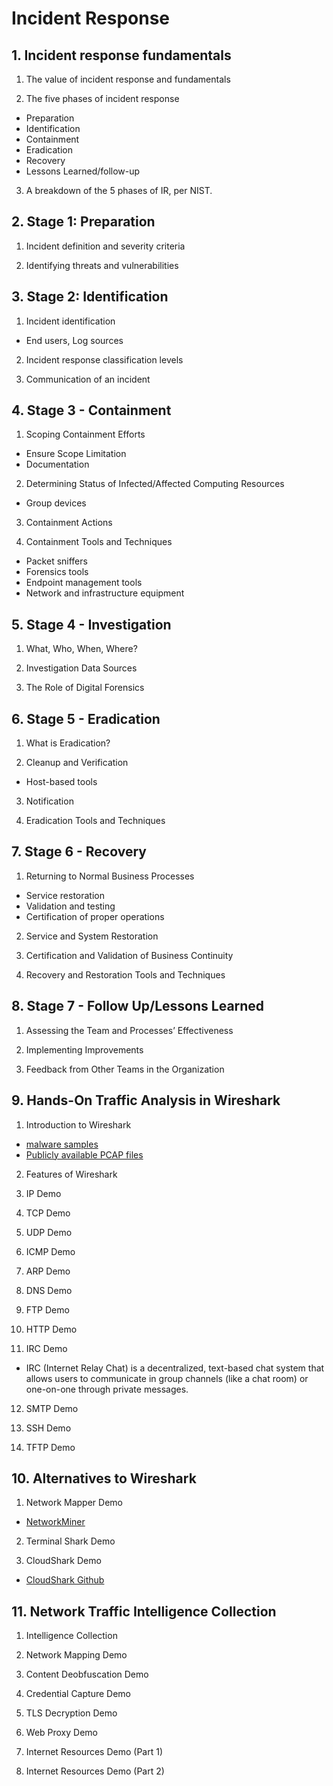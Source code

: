 # Incident Response

## 1. Incident response fundamentals

1. The value of incident response and fundamentals

2. The five phases of incident response

* Preparation
* Identification
* Containment
* Eradication
* Recovery
* Lessons Learned/follow-up

3. A breakdown of the 5 phases of IR, per NIST.

## 2. Stage 1: Preparation

1. Incident definition and severity criteria

2. Identifying threats and vulnerabilities

## 3. Stage 2: Identification

1. Incident identification

* End users, Log sources

2. Incident response classification levels

3. Communication of an incident

## 4. Stage 3 - Containment

1. Scoping Containment Efforts

* Ensure Scope Limitation
* Documentation

2. Determining Status of Infected/Affected Computing Resources

* Group devices

3. Containment Actions

4. Containment Tools and Techniques

* Packet sniffers
* Forensics tools
* Endpoint management tools
* Network and infrastructure equipment

## 5. Stage 4 - Investigation

1. What, Who, When, Where?

2. Investigation Data Sources

3. The Role of Digital Forensics

## 6. Stage 5 - Eradication

1. What is Eradication?

2. Cleanup and Verification

* Host-based tools

3. Notification

4. Eradication Tools and Techniques

## 7. Stage 6 - Recovery

1. Returning to Normal Business Processes

* Service restoration
* Validation and testing
* Certification of proper operations

2. Service and System Restoration

3. Certification and Validation of Business Continuity

4. Recovery and Restoration Tools and Techniques

## 8. Stage 7 - Follow Up/Lessons Learned

1. Assessing the Team and Processes’ Effectiveness

2. Implementing Improvements

3. Feedback from Other Teams in the Organization

## 9. Hands-On Traffic Analysis in Wireshark

1. Introduction to Wireshark

* [malware samples](https://www.malware-traffic-analysis.net/)
* [Publicly available PCAP files](https://www.netresec.com/?page=PcapFiles)

2. Features of Wireshark

3. IP Demo

4. TCP Demo

5. UDP Demo

6. ICMP Demo

7. ARP Demo

8. DNS Demo

9. FTP Demo

10. HTTP Demo

11. IRC Demo

* IRC (Internet Relay Chat) is a decentralized, text-based chat system that allows users to communicate in group channels (like a chat room) or one-on-one through private messages.

12. SMTP Demo

13. SSH Demo

14. TFTP Demo

## 10. Alternatives to Wireshark

1. Network Mapper Demo

* [NetworkMiner](https://www.netresec.com/?page=NetworkMiner)

2. Terminal Shark Demo

3. CloudShark Demo

* [CloudShark Github](https://github.com/cloudshark/wireshark-plugin)

## 11. Network Traffic Intelligence Collection

1. Intelligence Collection

2. Network Mapping Demo

3. Content Deobfuscation Demo

4. Credential Capture Demo

5. TLS Decryption Demo

6. Web Proxy Demo

7. Internet Resources Demo (Part 1)

8. Internet Resources Demo (Part 2)

